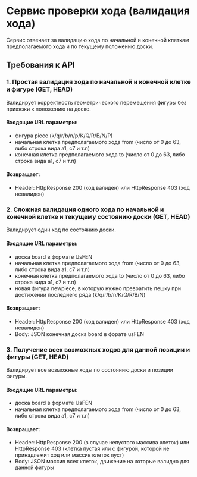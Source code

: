 # Сервис проверки хода (валидация хода)

Сервис отвечает за валидацию хода по начальной и конечной клеткам предполагаемого хода и по текущему положению доски.

## Требования к API

### 1. Простая валидация хода по начальной и конечной клетке и фигуре (GET, HEAD)

Валидирует корректность геометрического перемещения фигуры без привязки к положению на доске.

#### Входящие URL параметры:

* фигура piece (k/q/r/b/n/p/K/Q/R/B/N/P)
* начальная клетка предполагаемого хода from (число от 0 до 63, либо строка вида a1, c7 и т.п)
* конечная клетка предполагаемого хода to (число от 0 до 63, либо строка вида a1, c7 и т.п)

#### Возвращает:

* Header: HttpResponse 200 (ход валиден) или HttpResponse 403 (ход невалиден)

### 2. Сложная валидация одного хода по начальной и конечной клетке и текущему состоянию доски (GET, HEAD)

Валидирует один ход по состоянию доски.

#### Входящие URL параметры:

* доска board в формате UsFEN
* начальная клетка предполагаемого хода from (число от 0 до 63, либо строка вида a1, c7 и т.п)
* конечная клетка предполагаемого хода to (число от 0 до 63, либо строка вида a1, c7 и т.п)
* новая фигура newpiece, в которую нужно превратить пешку при достижении последнего ряда (k/q/r/b/n/K/Q/R/B/N)

#### Возвращает:

* Header: HttpResponse 200 (ход валиден) или HttpResponse 403 (ход невалиден)
* Body: JSON конечная доска board в форате usFEN

### 3. Получение всех возможных ходов для данной позиции и фигуры (GET, HEAD)

Валидирует все возможные ходы по состоянию доски и позиции фигуры.

#### Входящие URL параметры:

* доска board в формате UsFEN
* начальная клетка предполагаемого хода from (число от 0 до 63, либо строка вида a1, c7 и т.п)

#### Возвращает:

* Header: HttpResponse 200 (в случае непустого массива клеток) или HttpResponse 403 (клетка пустая или с фигурой, которой не принадлежит ход или массив клеток пуст)
* Body: JSON массив всех клеток, движение на которые валидно для данной фигуры
